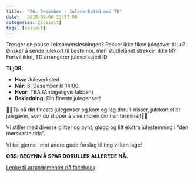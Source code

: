 ```yaml
---
title:  "06. Desember - Juleverksted med TD"
date:   2018-09-06 13:37:00
categories: [sosialt]
tags: [sosialt]
---
```


Trenger en pause i eksamenslesningen? Rekker ikke fikse julegaver til jul? Ønsker å sende julekort til bestemor, men studielånet strekker ikke til? Fortvil ikke, TD arrangerer juleverksted :D

__TL;DR:__
- **Hva:** Juleverksted 
- **Når:** 6. Desember kl 14:00
- **Hvor:** TBA (Antageligvis labben)
- **Bekledning:** Din fineste julegenser!

🎅🏼Ta på din fineste julegenser og kom og lag dorull-nisser, julekort eller julegaver, som du slipper å vise moren din i en terminal!🤶🏼

Vi stiller med diverse glitter og pynt, gløgg og litt ekstra julestemning i "den mørskaste tida". 

Vi tar gjerne i mot andre gode forslag til ting vi kan lage!


**OBS: BEGYNN Å SPAR DORULLER ALLEREDE NÅ.**

[Lenke til arrangementet på facebook](https://www.facebook.com/events/742631359432649/)


